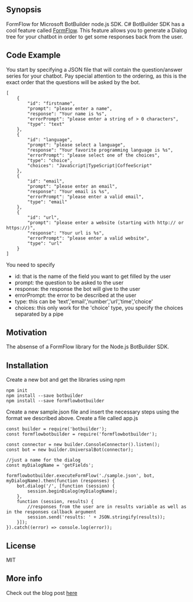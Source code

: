 ## Synopsis

FormFlow for Microsoft BotBuilder node.js SDK.
C# BotBuilder SDK has a cool feature called [FormFlow](https://docs.botframework.com/en-us/csharp/builder/formflow/). This feature allows you to generate a Dialog tree for your chatbot in order to get some responses back from the user.

## Code Example

You start by specifying a JSON file that will contain the question/answer series for your chatbot. Pay special attention to the ordering, as this is the exact order that the questions will be asked by the bot.

```
[
    {
        "id": "firstname",
        "prompt": "please enter a name",
        "response": "Your name is %s",
        "errorPrompt": "please enter a string of > 0 characters",
        "type": "text"
    },
    {
        "id": "language",
        "prompt": "please select a language",
        "response": "Your favorite programming language is %s",
        "errorPrompt": "please select one of the choices",
        "type": "choice",
        "choices": "JavaScript|TypeScript|CoffeeScript"
    },
    {
        "id": "email",
        "prompt": "please enter an email",
        "response": "Your email is %s",
        "errorPrompt": "please enter a valid email",
        "type": "email"
    },
    {
        "id": "url",
        "prompt": "please enter a website (starting with http:// or https://)",
        "response": "Your url is %s",
        "errorPrompt": "please enter a valid website",
        "type": "url"
    }
]
```
You need to specify
- id: that is the name of the field you want to get filled by the user
- prompt: the question to be asked to the user
- response: the response the bot will give to the user
- errorPrompt: the error to be described at the user
- type: this can be 'text','email','number','url','time','choice'
- choices: this only work for the 'choice' type, you specify the choices separated by a pipe

## Motivation

The absense of a FormFlow library for the Node.js BotBuilder SDK.

## Installation

Create a new bot and get the libraries using npm

```
npm init
npm install --save botbuilder
npm install --save formflowbotbuilder
```

Create a new sample.json file and insert the necessary steps using the format we described above.
Create a file called app.js

```
const builder = require('botbuilder');
const formflowbotbuilder = require('formflowbotbuilder');

const connector = new builder.ConsoleConnector().listen();
const bot = new builder.UniversalBot(connector);

//just a name for the dialog
const myDialogName = 'getFields';

formflowbotbuilder.executeFormFlow('./sample.json', bot, myDialogName).then(function (responses) {
    bot.dialog('/', [function (session) {
        session.beginDialog(myDialogName);
    },
    function (session, results) {
        //responses from the user are in results variable as well as in the responses callback argument
        session.send('results: ' + JSON.stringify(results));
    }]);
}).catch((error) => console.log(error));
```

## License

MIT

## More info

Check out the blog post [here](https://dgkanatsios.com/2017/03/21/formflow-for-microsoft-node-js-botbuilder-sdk/)